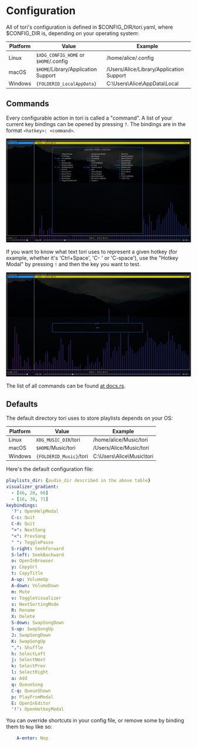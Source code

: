 # Configuration
All of tori's configuration is defined in $CONFIG_DIR/tori.yaml, where $CONFIG_DIR is,
depending on your operating system:

| Platform | Value                                 | Example                                  |
| -------  | ------------------------------------- | ---------------------------------------- |
| Linux    | `$XDG_CONFIG_HOME` or `$HOME`/.config | /home/alice/.config                      |
| macOS    | `$HOME`/Library/Application Support   | /Users/Alice/Library/Application Support |
| Windows  | `{FOLDERID_LocalAppData}`             | C:\Users\Alice\AppData\Local             |

## Commands

Every configurable action in tori is called a "command". A list of your current key bindings can be
opened by pressing `?`. The bindings are in the format `<hotkey>: <command>`.

![getting started 05](./assets/getting_started_05.jpg)

If you want to know what text tori uses to represent a given hotkey (for example, whether it's 
'Ctrl+Space', 'C- ' or 'C-space'), use the "Hotkey Modal" by pressing `!` and then the key you
want to test.

![hotkey modal](./assets/hotkey_modal.jpg)

The list of all commands can be found [at docs.rs](https://docs.rs/tori/latest/tori/command/enum.Command.html).

## Defaults

The default directory tori uses to store playlists depends on your OS:

| Platform | Value                   | Example                   |
| -------  | ------------------      | --------------------      |
| Linux    | `XDG_MUSIC_DIR`/tori    | /home/alice/Music/tori    |
| macOS    | `$HOME`/Music/tori      | /Users/Alice/Music/tori   |
| Windows  | `{FOLDERID_Music}`/tori | C:\Users\Alice\Music\tori |

Here's the default configuration file:
```yaml
playlists_dir: {audio_dir described in the above table}
visualizer_gradient:
  - [46, 20, 66]
  - [16, 30, 71]
keybindings:
  '?': OpenHelpModal
  C-c: Quit
  C-d: Quit
  ">": NextSong
  "<": PrevSong
  " ": TogglePause
  S-right: SeekForward
  S-left: SeekBackward
  o: OpenInBrowser
  y: CopyUrl
  t: CopyTitle
  A-up: VolumeUp
  A-down: VolumeDown
  m: Mute
  v: ToggleVisualizer
  s: NextSortingMode
  R: Rename
  X: Delete
  S-down: SwapSongDown
  S-up: SwapSongUp
  J: SwapSongDown
  K: SwapSongUp
  ",": Shuffle
  h: SelectLeft
  j: SelectNext
  k: SelectPrev
  l: SelectRight
  a: Add
  q: QueueSong
  C-q: QueueShown
  p: PlayFromModal
  E: OpenInEditor
  '!': OpenHotkeyModal 
```

You can override shortcuts in your config file, or remove some by binding them to `Nop` like so:
```yaml
    A-enter: Nop
```

